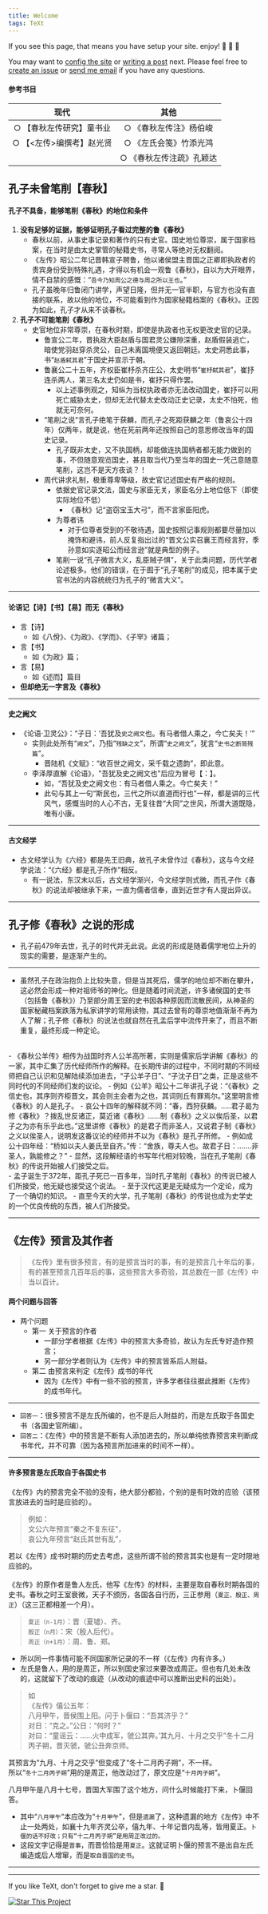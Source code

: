```yaml
---
title: Welcome
tags: TeXt
---
```


If you see this page, that means you have setup your site. enjoy! :ghost: :ghost: :ghost:

You may want to [config the site](https://tianqi.name/jekyll-TeXt-theme/docs/en/configuration) or [writing a post](https://tianqi.name/jekyll-TeXt-theme/docs/en/writing-posts) next. Please feel free to [create an issue](https://github.com/kitian616/jekyll-TeXt-theme/issues) or [send me email](mailto:kitian616@outlook.com) if you have any questions.
#### 参考书目
  
| 现代 | 其他 |
| :------: | :------: |
| ○ 【春秋左传研究】童书业 | ○ 《春秋左传注》杨伯峻 |
| ○ 【<左传>编撰考】赵光贤 | ○ 《左氏会笺》竹添光鸿 |
|                      |  ○ 《春秋左传注疏》孔颖达 |
  
## 孔子未曾笔削【春秋】  
#### 孔子不具备，能够笔削《春秋》的地位和条件  
1. **没有足够的证据，能够证明孔子看过完整的鲁《春秋》**  
    - 春秋以前，从事史事记录和著作的只有史官。国史地位尊崇，属于国家档案，在当时是由太史掌管的秘籍史书，寻常人等绝对无权翻阅。
    - 《左传》昭公二年记晋韩宣子聘鲁，他以诸侯盟主晋国之正卿即执政者的贵宾身份受到特殊礼遇，才得以有机会一观鲁《春秋》，自以为大开眼界，情不自禁的感慨：“`吾今乃知周公之德与周之所以王也`。”
    - 孔子虽晚年归鲁闭门讲学，声望日隆，但并无一官半职，与官方也没有直接的联系，故以他的地位，不可能看到作为国家秘籍档案的《春秋》。正因为如此，孔子才从来不谈春秋。
2. **孔子不可能笔削《春秋》**  
    - 史官地位非常尊崇，在春秋时期，即使是执政者也无权更改史官的记录。
        - 鲁宣公二年，晋执政大臣赵盾与国君灵公嫌隙深重，赵盾假装逃亡，暗使党羽赵穿杀灵公，自己未离国境便又返回朝廷。太史洞悉此事，书“`赵盾弑其君`”于国史并宣示于朝。
        - 鲁襄公二十五年，齐权臣崔杼杀齐庄公，太史明书“`崔杼弑其君`”，崔抒连杀两人，第三名太史仍如是书，崔抒只得作罢。
            - 以上述事例观之，知纵为当权执政者亦无法改动国史，崔抒可以用死亡威胁太史，但却无法代替太史改动正史记录，太史不怕死，他就无可奈何。
        - “笔削之说“言孔子绝笔于获麟，而孔子之死距获麟之年（鲁哀公十四年）仅两年，就是说，他在死前两年还按照自己的意思修改当年的国史记录。
            - 孔子既非太史，又不执国柄，却能做连执国柄者都无能力做到的事，不但随意观览国史，甚且取当代乃至当年的国史一凭己意随意笔削，这岂不是天方夜谈？！
        - 周代讲求礼制，极重尊卑等级，故史官记述国史有严格的规则。
            - 依据史官记录文法，国史与家臣无关，家臣名分上地位低下（即使实际地位不低）
                - 《春秋》记“盗窃宝玉大弓”，而不言家臣阳虎。
            - 为尊者讳
                - 对于位尊者受到的不敬待遇，国史按照记事规则都要尽量加以掩饰和避讳，前人反复指出过的“晋文公实召襄王而经言狩，季孙意如实逐昭公而经言逊”就是典型的例子。
            - 笔削一说“孔子微言大义，乱臣贼子惧”，关于此类问题，历代学者论述极多。他们的错误，在于囿于“孔子笔削”的成见，把本属于史官书法的内容统统归为孔子的“微言大义”。  
  
---   

#### 论语记【诗】【书】【易】而无《春秋》  
- 言【诗】
    - 如《八佾》、《为政》、《学而》、《子罕》诸篇；
- 言【书】  
    - 如《为政》篇；
- 言【易】
    - 如《述而】篇目
- **但却绝无一字言及《春秋》**  
  
--- 

#### 史之阙文  
- 《论语·卫灵公》：“子日：‘吾犹及`史之阙文`也。有马者借人乘之，今亡矣夫！’”
    - 实则此处所有“`阙文`”，乃指“`残缺之文`”，所谓“`史之阙文`”，犹言“`史书之断简残篇`”。
        - 晋陆机《文赋》：“收百世之阙文，采千载之遗韵”，即此意。
    - 李泽厚直解《论语》，"吾犹及史之阙文也"后应为冒号【：】。
        - 如，“吾犹及史之阙文也：有马者借人乘之。今亡矣夫！”
        - 此句与其上一句“斯民也，三代之所以直道而行也”一样，都是讲的三代风气，感慨当时的人心不古，无复往昔“大同”之世风，所谓大道既隐，唯有小康。   
  
--- 

#### 古文经学  
- 古文经学认为《六经》都是先王旧典，故孔子未曾作过《春秋》，这与今文经学说法：“《六经》都是孔子所作”相反。
    - 有一说法，东汉末以后，古文经学渐兴，今文经学则式微，而孔子作《春秋》的说法却被继承下来，一直为儒者信奉，直到近世才有人提出异议。    
  
---  

## 孔子修《春秋》之说的形成
- 孔子前479年去世，孔子的时代并无此说。此说的形成是随着儒学地位上升的现实的需要，是逐渐产生的。  
  
---
- 虽然孔子在政治抱负上比较失意，但是当其死后，儒学的地位却不断在攀升，这必然会形成一种对祖师爷的神化。但是随着时间流逝，许多诸侯国的史书（包括鲁《春秋》）乃至部分周王室的史书因各种原因而流散民间，从神圣的国家秘藏档案跌落为私家讲学的常用读物，其过去曾有的尊崇地值渐渐不再为人了解；孔子修《春秋》的说法也就自然在孔孟后学中流传开来了，而且不断重复，最终形成一种定论。  
<br>
- 《春秋公羊传》相传为战国时齐人公羊高所著，实则是儒家后学讲解《春秋》的一家，其中汇集了历代经师所作的解释。在长期传讲的过程中，不同时期的不同经师把自己认识和见解陆续添加进去，“子公羊子日”、“子沈子日”之类，正是这些不同时代的不同经师们发的议论。
    - 例如《公羊》昭公十二年讲孔子说：“《春秋》之信史也，其序则齐柜晋文，其会则主会者为之也，其词则丘有罪焉尔。”这里明言修《春秋》的人是孔子。
    - 哀公十四年的解释就不同：“春，西狩获麟。..…君子曷为修《春秋》？拨乱世反诸正，莫近诸《春秋》……制《春秋》之义以俟后圣，以君子之为亦有乐乎此也。”这里讲修《春秋》的是君子而非圣人，又说君子制《春秋》之义以俟圣人，说明发这番议论的经师并不以为《春秋》是孔子所修。
    - 例如成公十四年经：“桥如以夫人姜氏至自齐。”传：“舍族，尊夫人也。故君子日：…….非圣人，孰能修之？”
        - 显然，这段解经语的书写年代相对较晚，当在孔子笔削《春秋》的传说开始被人们接受之后。  
<br>
- 孟子诞生于372年，距孔子死已一百多年，当时孔子笔削《春秋》的传说已被人们所接受，他无疑也接受这个说法。
- 至于汉代这更是无疑成为一个定论，成为了一个确切的知识。
- 直至今天的大学，孔子笔削《春秋》的传说也成为史学史的一个优良传统的东西，被人们所接受。  

---  
## 《左传》预言及其作者  
> 《左传》里有很多预言，有的是预言当时的事，有的是预言几十年后的事，有的甚至预言几百年后的事，这些预言大多奇验，其总数在一部《左传》中当以百计。

#### 两个问题与回答
- 两个问题
    - 第一 关于预言的作者
        - 一部分学者根据《左传》中的预言大多奇验，故认为左氏专好造作预言；
        - 另一部分学者则认为《左传》中的预言皆系后人附益。
    - 第二 由预言来判定《左传》成书的年代
        - 因为《左传》中有一些不验的预言，许多学者往往据此推断《左传》的成书年代。  
  
---  
- `回答一`：很多预言不是左氏所编的，也不是后人附益的，而是左氏取于各国史书（各国史官所编）。
- `回答二`：《左传》中的预言是不断有人添加进去的，所以单纯依靠预言来判断成书年代，并不可靠（因为各预言所加进来的时间不一样）。  
  
---  
#### 许多预言是左氏取自于各国史书
《左传》内的预言完全不验的没有，绝大部分都验，个别的是有时效的应验（该预言放进去的当时是应验的）。

>  例如：  
>  文公六年预言“秦之不复东征”，  
>  哀公九年预言“赵氏其世有乱”，  
  
若以《左传》成书时期的历史去考虑，这些所谓不验的预言其实也是有一定时限地应验的。    
<br>
《左传》的原作者是鲁人左氏，他写《左传》的材料，主要是取自春秋时期各国的史书。春秋之时王室衰微，天子不颁历，各国各自行历，三正参用（`夏正、殷正、周正`）（这三正都相差一个月）。  

>  `夏正（n-1月）`：晋（夏墟）、齐。    
>  `殷正（n月）`：宋（殷人后代）。    
>  `周正（n+1月）`：周、鲁、郑。  
  
- 所以同一件事情可能不同国家所记录的不一样（《左传》内有许多。）
- 左氏是鲁人，用的是周正，所以别国史家过来要改成周正。但也有几处未改的，这就留下了改动的痕迹（从改动的痕迹中可以推断出史料的出处）。  
  
>  如  
>  《左传》僖公五年：  
>  八月甲午，晋侯围上阳。问于卜偃曰：“吾其济乎？”  
>  对日：“克之。”公日：“何时？”  
>  对曰：“童谣云：……火中成军，虢公其奔。’其九月、十月之交乎”冬十二月丙子朔，晋灭虢，虢公丑奔京师。    
  
其预言为“九月、十月之交乎”但变成了“冬十二月丙子朔”，不一样。  
所以“`冬十二月丙子朔`”用的是周正，他改动过了，原文应是“`十月丙子朔`”。  
  
八月甲午是八月十七号，晋国大军围了这个地方，问什么时候能打下来，卜偃回答。  
- 其中“`八月甲午`“本应改为“`十月甲午`”，但是`遗漏`了，这种遗漏的地方《左传》中不止一处两处，如襄十九年齐灵公卒，僖九年、十年记晋内乱等，皆用夏正。`卜偃的话不好改；只有“十二月丙子朔”是用周正改过的。`
- 这段文字记得是`晋事`，而晋恰恰是用`夏正`。这就证明卜偃的预言不是出自左氏编造或后人增窜，而是`取自晋国的史书`。    
  
---   

<!--more-->

---

If you like TeXt, don't forget to give me a star. :star2:

[![Star This Project](https://img.shields.io/github/stars/kitian616/jekyll-TeXt-theme.svg?label=Stars&style=social)](https://github.com/kitian616/jekyll-TeXt-theme/)
